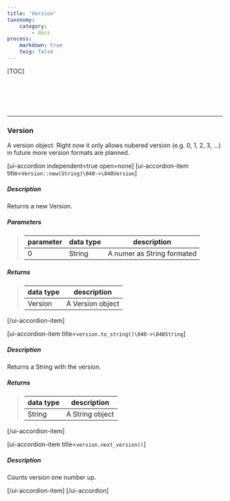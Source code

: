 ```yaml
---
title: 'Version'
taxonomy:
    category:
        - docs
process:
    markdown: true
    twig: false
---
```


[TOC]

<br><br><br><br>

------------------------------------------------------------------------------------------
### Version
A version object. Right now it only allows nubered version (e.g. 0, 1, 2, 3, ...) in future
more version formats are planned.

[ui-accordion independent=true open=none]
[ui-accordion-item title=<code>Version::new(String)\040->\040Version</code>]

##### Description
Returns a new Version.
##### Parameters
> | parameter | data type               | description                                                           |
> |-----------|-------------------------|-----------------------------------------------------------------------|
> | 0         | String                  | A numer as String formated |
##### Returns
> | data type               | description                                                           |
> |-------------------------|-----------------------------------------------------------------------|
> | Version                 | A Version object                                                      |

[/ui-accordion-item]

[ui-accordion-item title=<code>version.to_string()\040->\040String</code>]

##### Description
Returns a String with the version.
##### Returns
> | data type               | description                                                           |
> |-------------------------|-----------------------------------------------------------------------|
> | String                  | A String object                                                       |

[/ui-accordion-item]

[ui-accordion-item title=<code>version.next_version()</code>]

##### Description
Counts version one number up.

[/ui-accordion-item]
[/ui-accordion]